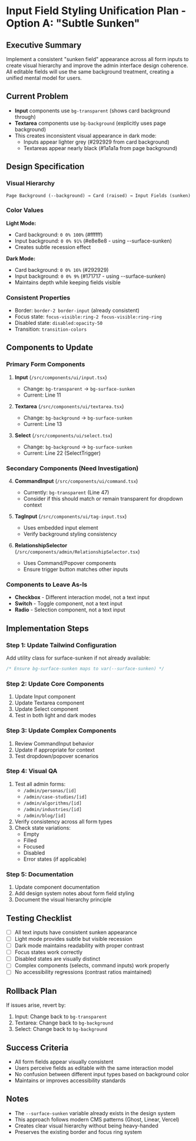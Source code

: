 # Input Field Styling Unification Plan - Option A: "Subtle Sunken"

## Executive Summary
Implement a consistent "sunken field" appearance across all form inputs to create visual hierarchy and improve the admin interface design coherence. All editable fields will use the same background treatment, creating a unified mental model for users.

## Current Problem
- **Input** components use `bg-transparent` (shows card background through)
- **Textarea** components use `bg-background` (explicitly uses page background)
- This creates inconsistent visual appearance in dark mode:
  - Inputs appear lighter grey (#292929 from card background)
  - Textareas appear nearly black (#1a1a1a from page background)

## Design Specification

### Visual Hierarchy
```
Page Background (--background) → Card (raised) → Input Fields (sunken)
```

### Color Values
**Light Mode:**
- Card background: `0 0% 100%` (#ffffff)
- Input background: `0 0% 91%` (#e8e8e8 - using --surface-sunken)
- Creates subtle recession effect

**Dark Mode:**
- Card background: `0 0% 16%` (#292929)
- Input background: `0 0% 9%` (#171717 - using --surface-sunken)
- Maintains depth while keeping fields visible

### Consistent Properties
- Border: `border-2 border-input` (already consistent)
- Focus state: `focus-visible:ring-2 focus-visible:ring-ring`
- Disabled state: `disabled:opacity-50`
- Transition: `transition-colors`

## Components to Update

### Primary Form Components
1. **Input** (`/src/components/ui/input.tsx`)
   - Change: `bg-transparent` → `bg-surface-sunken`
   - Current: Line 11

2. **Textarea** (`/src/components/ui/textarea.tsx`)
   - Change: `bg-background` → `bg-surface-sunken`
   - Current: Line 13

3. **Select** (`/src/components/ui/select.tsx`)
   - Change: `bg-background` → `bg-surface-sunken`
   - Current: Line 22 (SelectTrigger)

### Secondary Components (Need Investigation)
4. **CommandInput** (`/src/components/ui/command.tsx`)
   - Currently: `bg-transparent` (Line 47)
   - Consider if this should match or remain transparent for dropdown context

5. **TagInput** (`/src/components/ui/tag-input.tsx`)
   - Uses embedded input element
   - Verify background styling consistency

6. **RelationshipSelector** (`/src/components/admin/RelationshipSelector.tsx`)
   - Uses Command/Popover components
   - Ensure trigger button matches other inputs

### Components to Leave As-Is
- **Checkbox** - Different interaction model, not a text input
- **Switch** - Toggle component, not a text input
- **Radio** - Selection component, not a text input

## Implementation Steps

### Step 1: Update Tailwind Configuration
Add utility class for surface-sunken if not already available:
```css
/* Ensure bg-surface-sunken maps to var(--surface-sunken) */
```

### Step 2: Update Core Components
1. Update Input component
2. Update Textarea component  
3. Update Select component
4. Test in both light and dark modes

### Step 3: Update Complex Components
1. Review CommandInput behavior
2. Update if appropriate for context
3. Test dropdown/popover scenarios

### Step 4: Visual QA
1. Test all admin forms:
   - `/admin/personas/[id]`
   - `/admin/case-studies/[id]`
   - `/admin/algorithms/[id]`
   - `/admin/industries/[id]`
   - `/admin/blog/[id]`
2. Verify consistency across all form types
3. Check state variations:
   - Empty
   - Filled
   - Focused
   - Disabled
   - Error states (if applicable)

### Step 5: Documentation
1. Update component documentation
2. Add design system notes about form field styling
3. Document the visual hierarchy principle

## Testing Checklist
- [ ] All text inputs have consistent sunken appearance
- [ ] Light mode provides subtle but visible recession
- [ ] Dark mode maintains readability with proper contrast
- [ ] Focus states work correctly
- [ ] Disabled states are visually distinct
- [ ] Complex components (selects, command inputs) work properly
- [ ] No accessibility regressions (contrast ratios maintained)

## Rollback Plan
If issues arise, revert by:
1. Input: Change back to `bg-transparent`
2. Textarea: Change back to `bg-background`
3. Select: Change back to `bg-background`

## Success Criteria
- All form fields appear visually consistent
- Users perceive fields as editable with the same interaction model
- No confusion between different input types based on background color
- Maintains or improves accessibility standards

## Notes
- The `--surface-sunken` variable already exists in the design system
- This approach follows modern CMS patterns (Ghost, Linear, Vercel)
- Creates clear visual hierarchy without being heavy-handed
- Preserves the existing border and focus ring system